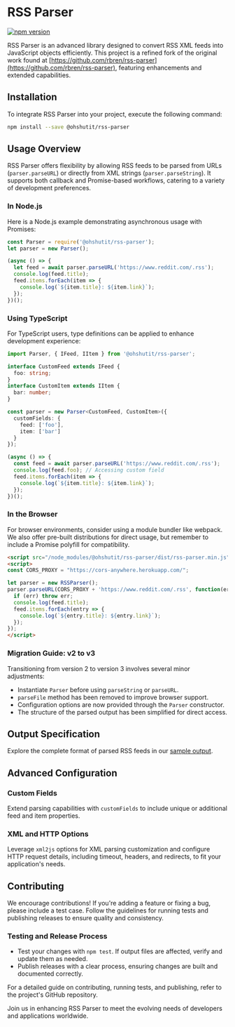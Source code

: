 # RSS Parser

[![npm version](https://img.shields.io/npm/v/rss-parser.svg)][npm-link]

[npm-link]: https://www.npmjs.com/package/@ohshutit/rss-parser

RSS Parser is an advanced library designed to convert RSS XML feeds into JavaScript objects efficiently. This project is a refined fork of the original work found at [https://github.com/rbren/rss-parser](https://github.com/rbren/rss-parser), featuring enhancements and extended capabilities.

## Installation

To integrate RSS Parser into your project, execute the following command:

```bash
npm install --save @ohshutit/rss-parser
```

## Usage Overview

RSS Parser offers flexibility by allowing RSS feeds to be parsed from URLs (`parser.parseURL`) or directly from XML strings (`parser.parseString`). It supports both callback and Promise-based workflows, catering to a variety of development preferences.

### In Node.js

Here is a Node.js example demonstrating asynchronous usage with Promises:

```javascript
const Parser = require('@ohshutit/rss-parser');
let parser = new Parser();

(async () => {
  let feed = await parser.parseURL('https://www.reddit.com/.rss');
  console.log(feed.title);
  feed.items.forEach(item => {
    console.log(`${item.title}: ${item.link}`);
  });
})();
```

### Using TypeScript

For TypeScript users, type definitions can be applied to enhance development experience:

```typescript
import Parser, { IFeed, IItem } from '@ohshutit/rss-parser';

interface CustomFeed extends IFeed {
  foo: string;
}
interface CustomItem extends IItem {
  bar: number;
}

const parser = new Parser<CustomFeed, CustomItem>({
  customFields: {
    feed: ['foo'],
    item: ['bar']
  }
});

(async () => {
  const feed = await parser.parseURL('https://www.reddit.com/.rss');
  console.log(feed.foo); // Accessing custom field
  feed.items.forEach(item => {
    console.log(`${item.title}: ${item.link}`);
  });
})();
```

### In the Browser

For browser environments, consider using a module bundler like webpack. We also offer pre-built distributions for direct usage, but remember to include a Promise polyfill for compatibility.

```html
<script src="/node_modules/@ohshutit/rss-parser/dist/rss-parser.min.js"></script>
<script>
const CORS_PROXY = "https://cors-anywhere.herokuapp.com/";

let parser = new RSSParser();
parser.parseURL(CORS_PROXY + 'https://www.reddit.com/.rss', function(err, feed) {
  if (err) throw err;
  console.log(feed.title);
  feed.items.forEach(entry => {
    console.log(`${entry.title}: ${entry.link}`);
  });
});
</script>
```

### Migration Guide: v2 to v3

Transitioning from version 2 to version 3 involves several minor adjustments:

- Instantiate `Parser` before using `parseString` or `parseURL`.
- `parseFile` method has been removed to improve browser support.
- Configuration options are now provided through the `Parser` constructor.
- The structure of the parsed output has been simplified for direct access.

## Output Specification

Explore the complete format of parsed RSS feeds in our [sample output](test/output/reddit.json).

## Advanced Configuration

### Custom Fields

Extend parsing capabilities with `customFields` to include unique or additional feed and item properties.

### XML and HTTP Options

Leverage `xml2js` options for XML parsing customization and configure HTTP request details, including timeout, headers, and redirects, to fit your application's needs.

## Contributing

We encourage contributions! If you're adding a feature or fixing a bug, please include a test case. Follow the guidelines for running tests and publishing releases to ensure quality and consistency.

### Testing and Release Process

- Test your changes with `npm test`. If output files are affected, verify and update them as needed.
- Publish releases with a clear process, ensuring changes are built and documented correctly.

For a detailed guide on contributing, running tests, and publishing, refer to the project's GitHub repository.

Join us in enhancing RSS Parser to meet the evolving needs of developers and applications worldwide.
